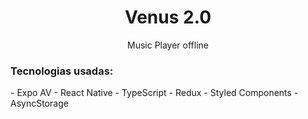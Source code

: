 <h1 align='center'>Venus 2.0</h1>
<p align='center'>Music Player offline</p>

<h3>Tecnologias usadas:</h3>
- Expo AV
- React Native
- TypeScript
- Redux
- Styled Components
- AsyncStorage